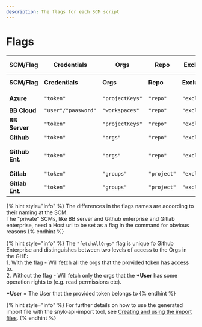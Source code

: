 ```yaml
---
description: The flags for each SCM script
---
```


# Flags

|  SCM/Flag       | Credentials         | Orgs            | Repo        | Exclusion File Path     | Json     | Skip Snyk monitored repos     | Import file folder path     | Repo type for import file     | Additional flags                                |
| --------------- | ------------------- | --------------- | ----------- | ----------------------- | -------- | ----------------------------- | --------------------------- | ----------------------------- | ----------------------------------------------- |
| **SCM/Flag**    | **Credentials**     | **Orgs**        | **Repo**    | **Exclusion File Path** | **Json** | **Skip Snyk monitored repos** | **Import file folder path** | **Repo type for import file** | **Additional flags**                            |
| **Azure**       | `"token"`           | `"projectKeys"` | `"repo"`    | `"exclusionFilePath"`   | `"json"` | `"skipSnykMonitoredRepos"`    | `"importConfDir"`           | `"importFileRepoType"`        | `"org" [required]`                              |
| **BB Cloud**    | `"user"/"paasword"` | `"workspaces"`  | `"repo"`    | `"exclusionFilePath"`   | `"json"` | `"skipSnykMonitoredRepos"`    | `"importConfDir"`           | `"importFileRepoType"`        |                                                 |
| **BB Server**   | `"token"`           | `"projectKeys"` | `"repo"`    | `"exclusionFilePath"`   | `"json"` | `"skipSnykMonitoredRepos"`    | `"importConfDir"`           | `"importFileRepoType"`        | `"url" [required]`                              |
| **Github**      | `"token"`           | `"orgs"`        | `"repo"`    | `"exclusionFilePath"`   | `"json"` | `"skipSnykMonitoredRepos"`    | `"importConfDir"`           | `"importFileRepoType"`        |                                                 |
| **Github Ent.** | `"token"`           | `"orgs"`        | `"repo"`    | `"exclusionFilePath"`   | `"json"` | `"skipSnykMonitoredRepos"`    | `"importConfDir"`           | `"importFileRepoType"`        | `"url" [required], "fetchAllOrgs" [optional]**` |
| **Gitlab**      | `"token"`           | `"groups"`      | `"project"` | `"exclusionFilePath"`   | `"json"` | `"skipSnykMonitoredRepos"`    | `"importConfDir"`           | `"importFileRepoType"`        | \`\`                                            |
| **Gitlab Ent.** | `"token"`           | `"groups"`      | `"project"` | `"exclusionFilePath"`   | `"json"` | `"skipSnykMonitoredRepos"`    | `"importConfDir"`           | `"importFileRepoType"`        | `"url" [required]`                              |

{% hint style="info" %}
The differences in the flags names are according to their naming at the SCM.\
The "private" SCMs, like BB server and Github enterprise and Gitlab enterprise, need a Host url to be set as a flag in the command for obvious reasons
{% endhint %}

{% hint style="info" %}
The `"fetchAllOrgs"` flag is unique fo Github Enterprise and distinguishes between two levels of access to the Orgs in the GHE:\
1\. With the flag - Will fetch all the orgs that the provided token has access to.\
2\. Without the flag - Will fetch only the orgs that the **\*User** has some operation rights to (e.g. read permissions etc).

**\*User** = The User that the provided token belongs to
{% endhint %}

{% hint style="info" %}
For further details on how to use the generated import file with the snyk-api-import tool, see [Creating and using the import files](creating-and-using-the-import-files.md).
{% endhint %}
